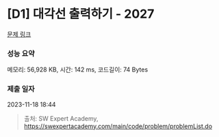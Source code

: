 # [D1] 대각선 출력하기 - 2027 

[문제 링크](https://swexpertacademy.com/main/code/problem/problemDetail.do?contestProbId=AV5QFuZ6As0DFAUq) 

### 성능 요약

메모리: 56,928 KB, 시간: 142 ms, 코드길이: 74 Bytes

### 제출 일자

2023-11-18 18:44



> 출처: SW Expert Academy, https://swexpertacademy.com/main/code/problem/problemList.do